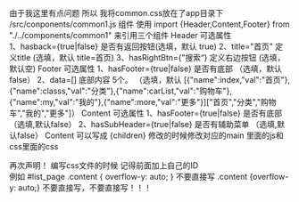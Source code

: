 由于我这里有点问题 所以  我将common.css放在了app目录下
/src/conponents/common1.js  组件
使用  import {Header,Content,Footer} from "./../components/common1"   来引用三个组件
Header 可选属性   
    1、hasback={true|false}  是否有返回按钮(选填，默认 true)
    2、title="首页"  定义title   (选填，默认 title=首页)
    3、hasRightBtn={”搜索“}  定义右边按钮  (选填，默认空)
Footer 可选属性
    1、hasFooter={true|false} 是否有底部  （选填，默认false）
    2、data=[]  底部内容  5个。   （选填，默认 [{"name":index,"val":"首页"},{"name":classs,"val":"分类"},{"name":carList,"val":"购物车"},{"name":my,"val":"我的"},{"name":more,"val":"更多"}]["首页","分类","购物车","我的","更多"]）
Content 可选属性
    1、hasFooter={true|false} 是否有底部  （选填,默认false）
    2、hasSubHeader={true|false} 是否有辅助菜单  （选填,默认false）
Content 可以写成
<Content>
    {children}
</Content>
修改的时候修改对应的main 里面的js和css里面的css

再次声明！ 编写css文件的时候 记得前面加上自己的ID   
例如
#list_page .content {
	overflow-y: auto;
}
不要直接写 .content {overflow-y: auto;}   不要直接写，不要直接写！！！